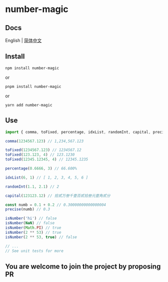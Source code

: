 # number-magic

## Docs
English | [简体中文](./docs/zh-cn/README.zh-CN.md)

## Install
```
npm install number-magic
```
or
```
pnpm install number-magic
```
or
```
yarn add number-magic
```

## Use
```js
import { comma, toFixed, percentage, idxList, randomInt, capital, precise, isNumber } from 'number-magic'

comma(1234567.123) // 1,234,567.123

toFixed(1234567.123) // 1234567.12
toFixed(123.123, 4) // 123.1230
toFixed(12345.12345, 4) // 12345.1235

percentage(0.6666, 3) // 66.600%

idxList(6, 1) // [ 1, 2, 3, 4, 5, 6 ]

randomInt(1.1, 2.1) // 2

capital(123123.12) // 拾贰万叁千壹百贰拾叁元壹角贰分

const numb = 0.1 + 0.2 // 0.30000000000000004
precise(numb) // 0.3

isNumber('hi') // false
isNumber(NaN) // false
isNumber(Math.PI) // true
isNumber(2 ** 53) // true
isNumber(2 ** 53, true) // false

// ...
// See unit tests for more
```

## You are welcome to join the project by proposing PR
